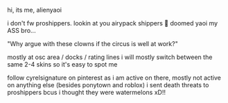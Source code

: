 hi, its me, alienyaoi

i don't fw proshippers. lookin at you airypack shippers 🙏 doomed yaoi my ASS bro...

"Why argue with these clowns if the circus is well at work?" 

mostly at osc area / docks / rating lines
i will mostly switch between the same 2-4 skins so it's easy to spot me

follow cyrelsignature on pinterest as i am active on there, mostly not active on anything else (besides ponytown and roblox)
i sent death threats to proshippers bcus i thought they were watermelons xD!! 
